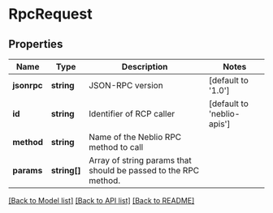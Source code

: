# RpcRequest

## Properties
Name | Type | Description | Notes
------------ | ------------- | ------------- | -------------
**jsonrpc** | **string** | JSON-RPC version | [default to '1.0']
**id** | **string** | Identifier of RCP caller | [default to 'neblio-apis']
**method** | **string** | Name of the Neblio RPC method to call | 
**params** | **string[]** | Array of string params that should be passed to the RPC method. | 

[[Back to Model list]](../README.md#documentation-for-models) [[Back to API list]](../README.md#documentation-for-api-endpoints) [[Back to README]](../README.md)



